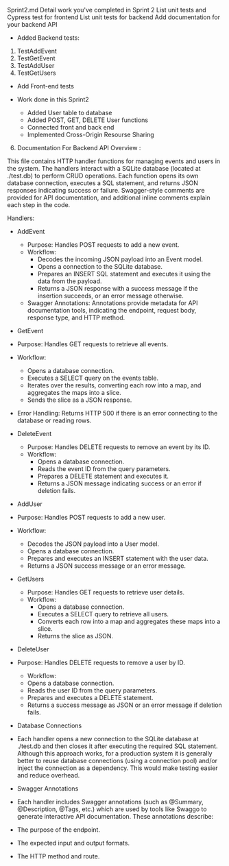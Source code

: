 Sprint2.md
Detail work you've completed in Sprint 2
List unit tests and Cypress test for frontend
List unit tests for backend
Add documentation for your backend API 


- Added Backend tests:
1. TestAddEvent
2. TestGetEvent
3. TestAddUser
4. TestGetUsers

- Add Front-end tests

- Work done in this Sprint2
  - Added User table to database
  - Added POST, GET, DELETE User functions
  - Connected front and back end
  - Implemented Cross-Origin Resourse Sharing


6. Documentation For Backend API
Overview :

This file contains HTTP handler functions for managing events and users in the system. The handlers interact with a SQLite database (located at ./test.db) to perform CRUD operations. Each function opens its own database connection, executes a SQL statement, and returns JSON responses indicating success or failure. Swagger-style comments are provided for API documentation, and additional inline comments explain each step in the code.

Handlers:
- AddEvent
  - Purpose: Handles POST requests to add a new event.
  - Workflow:
    - Decodes the incoming JSON payload into an Event model.
    - Opens a connection to the SQLite database.
    - Prepares an INSERT SQL statement and executes it using the data from the payload.
    - Returns a JSON response with a success message if the insertion succeeds, or an error message otherwise.
  - Swagger Annotations: Annotations provide metadata for API documentation tools, indicating the endpoint, request body, response type, and HTTP method.

- GetEvent
 - Purpose: Handles GET requests to retrieve all events.
 - Workflow:
   - Opens a database connection.
   - Executes a SELECT query on the events table.
   - Iterates over the results, converting each row into a map, and aggregates the maps into a slice.
   - Sends the slice as a JSON response.
  - Error Handling: Returns HTTP 500 if there is an error connecting to the database or reading rows.

- DeleteEvent
  - Purpose: Handles DELETE requests to remove an event by its ID.
  - Workflow:
    - Opens a database connection.
    - Reads the event ID from the query parameters.
    - Prepares a DELETE statement and executes it.
    - Returns a JSON message indicating success or an error if deletion fails.

- AddUser
 - Purpose: Handles POST requests to add a new user.
 - Workflow:
   - Decodes the JSON payload into a User model.
   - Opens a database connection.
   - Prepares and executes an INSERT statement with the user data.
   - Returns a JSON success message or an error message.
  
- GetUsers
  - Purpose: Handles GET requests to retrieve user details.
  - Workflow:
    - Opens a database connection.
    - Executes a SELECT query to retrieve all users.
    - Converts each row into a map and aggregates these maps into a slice.
    - Returns the slice as JSON.
   

- DeleteUser
 - Purpose: Handles DELETE requests to remove a user by ID.
   - Workflow:
   - Opens a database connection.
   - Reads the user ID from the query parameters.
   - Prepares and executes a DELETE statement.
   - Returns a success message as JSON or an error message if deletion fails.
  
- Database Connections
 - Each handler opens a new connection to the SQLite database at ./test.db and then closes it after executing the required SQL statement. Although this approach works, for a production system it is generally better to reuse database connections (using a connection pool) and/or inject the connection as a dependency. This would make testing easier and reduce overhead.

- Swagger Annotations
 - Each handler includes Swagger annotations (such as @Summary, @Description, @Tags, etc.) which are used by tools like Swaggo to generate interactive API documentation. These annotations describe:
  - The purpose of the endpoint.
  - The expected input and output formats.
  - The HTTP method and route.
